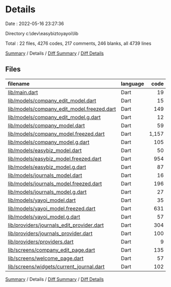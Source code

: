 # Details

Date : 2022-05-16 23:27:36

Directory c:\dev\easybiztoyayoi\lib

Total : 22 files,  4276 codes, 217 comments, 246 blanks, all 4739 lines

[Summary](results.md) / Details / [Diff Summary](diff.md) / [Diff Details](diff-details.md)

## Files
| filename | language | code | comment | blank | total |
| :--- | :--- | ---: | ---: | ---: | ---: |
| [lib/main.dart](/lib/main.dart) | Dart | 19 | 0 | 4 | 23 |
| [lib/models/company_edit_model.dart](/lib/models/company_edit_model.dart) | Dart | 15 | 0 | 5 | 20 |
| [lib/models/company_edit_model.freezed.dart](/lib/models/company_edit_model.freezed.dart) | Dart | 149 | 16 | 31 | 196 |
| [lib/models/company_edit_model.g.dart](/lib/models/company_edit_model.g.dart) | Dart | 12 | 4 | 5 | 21 |
| [lib/models/company_model.dart](/lib/models/company_model.dart) | Dart | 59 | 2 | 4 | 65 |
| [lib/models/company_model.freezed.dart](/lib/models/company_model.freezed.dart) | Dart | 1,157 | 67 | 27 | 1,251 |
| [lib/models/company_model.g.dart](/lib/models/company_model.g.dart) | Dart | 105 | 4 | 5 | 114 |
| [lib/models/easybiz_model.dart](/lib/models/easybiz_model.dart) | Dart | 50 | 0 | 4 | 54 |
| [lib/models/easybiz_model.freezed.dart](/lib/models/easybiz_model.freezed.dart) | Dart | 954 | 53 | 27 | 1,034 |
| [lib/models/easybiz_model.g.dart](/lib/models/easybiz_model.g.dart) | Dart | 87 | 4 | 5 | 96 |
| [lib/models/journals_model.dart](/lib/models/journals_model.dart) | Dart | 16 | 0 | 5 | 21 |
| [lib/models/journals_model.freezed.dart](/lib/models/journals_model.freezed.dart) | Dart | 196 | 15 | 28 | 239 |
| [lib/models/journals_model.g.dart](/lib/models/journals_model.g.dart) | Dart | 27 | 4 | 5 | 36 |
| [lib/models/yayoi_model.dart](/lib/models/yayoi_model.dart) | Dart | 35 | 0 | 4 | 39 |
| [lib/models/yayoi_model.freezed.dart](/lib/models/yayoi_model.freezed.dart) | Dart | 631 | 38 | 27 | 696 |
| [lib/models/yayoi_model.g.dart](/lib/models/yayoi_model.g.dart) | Dart | 57 | 4 | 5 | 66 |
| [lib/providers/journals_edit_provider.dart](/lib/providers/journals_edit_provider.dart) | Dart | 304 | 0 | 25 | 329 |
| [lib/providers/journals_provider.dart](/lib/providers/journals_provider.dart) | Dart | 100 | 2 | 6 | 108 |
| [lib/providers/providers.dart](/lib/providers/providers.dart) | Dart | 9 | 0 | 5 | 14 |
| [lib/screens/company_edit_page.dart](/lib/screens/company_edit_page.dart) | Dart | 135 | 1 | 6 | 142 |
| [lib/screens/welcome_page.dart](/lib/screens/welcome_page.dart) | Dart | 57 | 2 | 5 | 64 |
| [lib/screens/widgets/current_journal.dart](/lib/screens/widgets/current_journal.dart) | Dart | 102 | 1 | 8 | 111 |

[Summary](results.md) / Details / [Diff Summary](diff.md) / [Diff Details](diff-details.md)